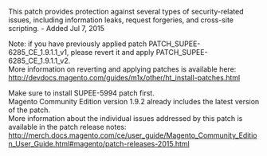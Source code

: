 This patch provides protection against several types of security-related issues, including information leaks, request forgeries, and cross-site scripting. - Added Jul 7, 2015

Note: if you have previously applied patch PATCH_SUPEE-6285_CE_1.9.1.1_v1, please revert it and apply PATCH_SUPEE-6285_CE_1.9.1.1_v2.  
More information on reverting and applying patches is available here:  
http://devdocs.magento.com/guides/m1x/other/ht_install-patches.html

Make sure to install SUPEE-5994 patch first.  
Magento Community Edition version 1.9.2 already includes the latest version of the patch.  
More information about the individual issues addressed by this patch is available in the patch release notes:  
http://merch.docs.magento.com/ce/user_guide/Magento_Community_Edition_User_Guide.html#magento/patch-releases-2015.html
